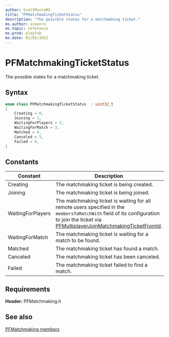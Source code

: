 ```yaml
---
author: ScottMunroMS
title: "PFMatchmakingTicketStatus"
description: "The possible states for a matchmaking ticket."
ms.author: scmunro
ms.topic: reference
ms.prod: playfab
ms.date: 01/03/2022
---
```


# PFMatchmakingTicketStatus  

The possible states for a matchmaking ticket.    

## Syntax  
  
```cpp
enum class PFMatchmakingTicketStatus  : uint32_t  
{  
    Creating = 0,  
    Joining = 1,  
    WaitingForPlayers = 2,  
    WaitingForMatch = 3,  
    Matched = 4,  
    Canceled = 5,  
    Failed = 6,  
}  
```  
  
## Constants  
  
| Constant | Description |
| --- | --- |
| Creating | The matchmaking ticket is being created. |  
| Joining | The matchmaking ticket is being joined. |  
| WaitingForPlayers | The matchmaking ticket is waiting for all remote users specified in the ```membersToMatchWith``` field of its configuration to join the ticket via [PFMultiplayerJoinMatchmakingTicketFromId](../functions/pfmultiplayerjoinmatchmakingticketfromid.md). |  
| WaitingForMatch | The matchmaking ticket is waiting for a match to be found. |  
| Matched | The matchmaking ticket has found a match. |  
| Canceled | The matchmaking ticket has been canceled. |  
| Failed | The matchmaking ticket failed to find a match. |  
  
  
## Requirements  
  
**Header:** PFMatchmaking.h
  
## See also  
[PFMatchmaking members](../pfmatchmaking_members.md)  

  
  

